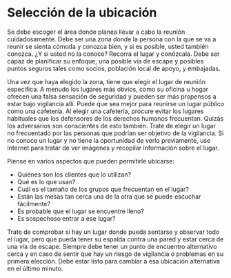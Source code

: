 [Title]: # (Selección de la ubicación)
[Order]: # (1)

# Selección de la ubicación

Se debe escoger el área donde planea llevar a cabo la reunión cuidadosamente. Debe ser una zona donde la persona con la que se va a reunir se sienta cómoda y conozca bien, y si es posible, usted también conozca. ¿Y si usted no la conoce? Recorra el lugar y conózcala. Debe ser capaz de planificar su enfoque, una posible vía de escape y posibles puntos seguros tales como socios, población local de apoyo, y embajadas.

Una vez que haya elegido la zona, tiene que elegir el lugar de reunión específica. A menudo los lugares más obvios, como su oficina u hogar ofrecen una falsa sensación de seguridad y pueden ser más propensos a estar bajo vigilancia allí. Puede que sea mejor para reunirse un lugar público como una cafetería. Al elegir una cafetería, procure evitar los lugares habituales que los defensores de los derechos humanos frecuentan. Quizás los adversarios son conscientes de esto también. Trate de elegir un lugar no frecuentado por las personas que podrían ser objetivo de la vigilancia. Si no conoce un lugar y no tiene la oportunidad de verlo previamente, use internet para tratar de ver imágenes y recopilar información sobre el lugar.

Piense en varios aspectos que pueden permitirle ubicarse:

*   Quiénes son los clientes que lo utilizan?
*   Qué es lo que usan?
*   Cuál es el tamaño de los grupos que frecuentan en el lugar?
*   Están las mesas tan cerca una de la otra que se puede escuchar fácilmente?
*   Es probable que el lugar se encuentre lleno?
*   Es sospechoso entrar a ese lugar?

Trate de comprobar si hay un lugar donde pueda sentarse y observar todo el lugar, pero que pueda tener su espalda contra una pared y estar cerca de una vía de escape. Siempre debe tener un punto de encuentro alternativo cerca y en caso de sentir que hay un riesgo de vigilancia o problemas en su primera elección. Debe estar listo para cambiar a esa ubicación alternativa en el último minuto.
